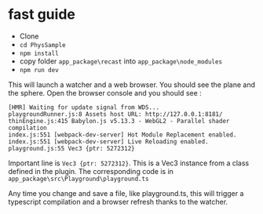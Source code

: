 # fast guide

- Clone
- `cd PhysSample`
- `npm install`
- copy folder `app_package\recast` into `app_package\node_modules`
- `npm run dev`

This will launch a watcher and a web browser. You should see the plane and the sphere.
Open the browser console and you should see :

```
[HMR] Waiting for update signal from WDS...
playgroundRunner.js:8 Assets host URL: http://127.0.0.1:8181/
thinEngine.js:415 Babylon.js v5.13.3 - WebGL2 - Parallel shader compilation
index.js:551 [webpack-dev-server] Hot Module Replacement enabled.
index.js:551 [webpack-dev-server] Live Reloading enabled.
playground.js:55 Vec3 {ptr: 5272312}
```

Important line is `Vec3 {ptr: 5272312}`. This is a Vec3 instance from a class defined in the plugin.
The corresponding code is in `app_package\src\Playground\playground.ts`

Any time you change and save a file, like playground.ts, this will trigger a typescript compilation and a browser refresh thanks to the watcher.
